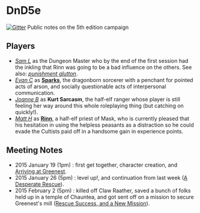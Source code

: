 # DnD5e

[![Gitter](https://badges.gitter.im/Join%20Chat.svg)](https://gitter.im/runicfox/DnD5e?utm_source=badge&utm_medium=badge&utm_campaign=pr-badge&utm_content=badge)
Public notes on the 5th edition campaign

## Players ##

* _[Sam L](https://github.com/AsmodeusXI)_ as the Dungeon Master who by the end of the first session had the inkling that Rinn was going to be a bad influence on the others. See also: _[punishment glutton](http://www.chrisrue.com/funcave/graphics/community.jpg)_.
* _[Evan C](https://github.com/ecowden)_ as **[Sparks](characters/sparks.md)**, the dragonborn sorcerer with a penchant for pointed acts of arson, and socially questionable acts of interpersonal communication.
* _[Joanne B](https://github.com/joanne-jjb)_ as **Kurt Sarcasm**, the half-elf ranger whose player is still feeling her way around this whole roleplaying thing (but catching on quickly!).
* _[Matt H](https://github.com/runicfox)_ as **[Rinn](characters/rinn.md)**, a half-elf priest of Mask, who is currently pleased that his hesitation in using the helpless peasants as a distraction so he could evade the Cultists paid off in a handsome gain in experience points.

## Meeting Notes ##

* 2015 January 19 (1pm) : first get together, character creation, and [Arriving at Greenest](campaign_notes/README.md:arrival-at-greenest).
* 2015 January 26 (5pm) : level up!, and continuation from last week ([A Desperate Rescue](campaign_notes#a-desperate-rescue)).
* 2015 February 2 (5pm) : killed off Claw Raather, saved a bunch of folks held up in a temple of Chauntea, and got sent off on a mission to secure Greenest's mill ([Rescue Success, and a New Mission](campaign_notes#rescue-success-and-a-new-mission)).
